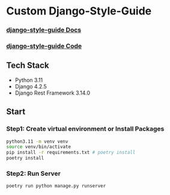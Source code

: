 # Custom Django-Style-Guide
### [django-style-guide Docs](https://github.com/HackSoftware/Django-Styleguide)
### [django-style-guide Code](https://github.com/HackSoftware/Django-Styleguide-Example)

## Tech Stack
- Python 3.11
- Django 4.2.5
- Django Rest Framework 3.14.0

## Start

### Step1: Create virtual environment or Install Packages
```bash
python3.11 -m venv venv 
source venv/bin/activate
pip install -r requirements.txt # poetry install
poetry install
```

### Step2: Run Server
```bash
poetry run python manage.py runserver
```
